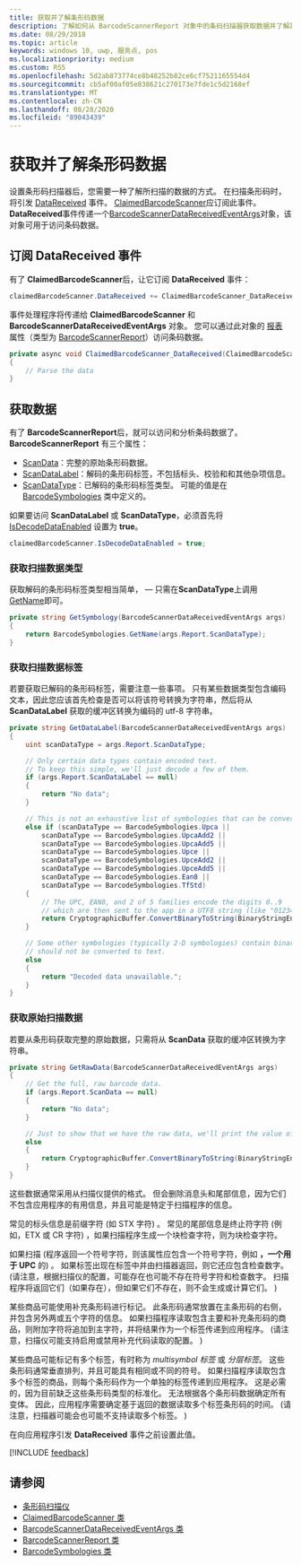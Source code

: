 ```yaml
---
title: 获取并了解条形码数据
description: 了解如何从 BarcodeScannerReport 对象中的条码扫描器获取数据并了解其格式和内容。
ms.date: 08/29/2018
ms.topic: article
keywords: windows 10, uwp, 服务点, pos
ms.localizationpriority: medium
ms.custom: RS5
ms.openlocfilehash: 5d2ab873774ce8b48252b82ce6cf7521165554d4
ms.sourcegitcommit: cb5af00af05e838621c270173e7fde1c5d2168ef
ms.translationtype: MT
ms.contentlocale: zh-CN
ms.lasthandoff: 08/28/2020
ms.locfileid: "89043439"
---
```

# <a name="obtain-and-understand-barcode-data"></a>获取并了解条形码数据

设置条形码扫描器后，您需要一种了解所扫描的数据的方式。 在扫描条形码时，将引发 [DataReceived](https://docs.microsoft.com/uwp/api/windows.devices.pointofservice.claimedbarcodescanner.datareceived) 事件。 [ClaimedBarcodeScanner](https://docs.microsoft.com/uwp/api/windows.devices.pointofservice.claimedbarcodescanner)应订阅此事件。 **DataReceived**事件传递一个[BarcodeScannerDataReceivedEventArgs](https://docs.microsoft.com/uwp/api/windows.devices.pointofservice.barcodescannerdatareceivedeventargs)对象，该对象可用于访问条码数据。

## <a name="subscribe-to-the-datareceived-event"></a>订阅 DataReceived 事件

有了 **ClaimedBarcodeScanner**后，让它订阅 **DataReceived** 事件：

```cs
claimedBarcodeScanner.DataReceived += ClaimedBarcodeScanner_DataReceived;
```

事件处理程序将传递给 **ClaimedBarcodeScanner** 和 **BarcodeScannerDataReceivedEventArgs** 对象。 您可以通过此对象的 [报表](https://docs.microsoft.com/uwp/api/windows.devices.pointofservice.barcodescannerdatareceivedeventargs.report#Windows_Devices_PointOfService_BarcodeScannerDataReceivedEventArgs_Report) 属性（类型为 [BarcodeScannerReport](https://docs.microsoft.com/uwp/api/windows.devices.pointofservice.barcodescannerreport)）访问条码数据。

```cs
private async void ClaimedBarcodeScanner_DataReceived(ClaimedBarcodeScanner sender, BarcodeScannerDataReceivedEventArgs args)
{
    // Parse the data
}
```

## <a name="get-the-data"></a>获取数据

有了 **BarcodeScannerReport**后，就可以访问和分析条码数据了。 **BarcodeScannerReport** 有三个属性：

* [ScanData](https://docs.microsoft.com/uwp/api/windows.devices.pointofservice.barcodescannerreport.scandata)：完整的原始条形码数据。
* [ScanDataLabel](https://docs.microsoft.com/uwp/api/windows.devices.pointofservice.barcodescannerreport.scandatalabel)：解码的条形码标签，不包括标头、校验和和其他杂项信息。
* [ScanDataType](https://docs.microsoft.com/uwp/api/windows.devices.pointofservice.barcodescannerreport.scandatatype)：已解码的条形码标签类型。 可能的值是在 [BarcodeSymbologies](https://docs.microsoft.com/uwp/api/windows.devices.pointofservice.barcodesymbologies) 类中定义的。

如果要访问 **ScanDataLabel** 或 **ScanDataType**，必须首先将 [IsDecodeDataEnabled](https://docs.microsoft.com/uwp/api/windows.devices.pointofservice.claimedbarcodescanner.isdecodedataenabled#Windows_Devices_PointOfService_ClaimedBarcodeScanner_IsDecodeDataEnabled) 设置为 **true**。

```cs
claimedBarcodeScanner.IsDecodeDataEnabled = true;
```

### <a name="get-the-scan-data-type"></a>获取扫描数据类型

获取解码的条形码标签类型相当简单， &mdash; 只需在**ScanDataType**上调用[GetName](https://docs.microsoft.com/uwp/api/windows.devices.pointofservice.barcodesymbologies.getname)即可。

```cs
private string GetSymbology(BarcodeScannerDataReceivedEventArgs args)
{
    return BarcodeSymbologies.GetName(args.Report.ScanDataType);
}
```

### <a name="get-the-scan-data-label"></a>获取扫描数据标签

若要获取已解码的条形码标签，需要注意一些事项。 只有某些数据类型包含编码文本，因此您应该首先检查是否可以将该符号转换为字符串，然后将从 **ScanDataLabel** 获取的缓冲区转换为编码的 utf-8 字符串。

```cs
private string GetDataLabel(BarcodeScannerDataReceivedEventArgs args)
{
    uint scanDataType = args.Report.ScanDataType;

    // Only certain data types contain encoded text.
    // To keep this simple, we'll just decode a few of them.
    if (args.Report.ScanDataLabel == null)
    {
        return "No data";
    }

    // This is not an exhaustive list of symbologies that can be converted to a string.
    else if (scanDataType == BarcodeSymbologies.Upca ||
        scanDataType == BarcodeSymbologies.UpcaAdd2 ||
        scanDataType == BarcodeSymbologies.UpcaAdd5 ||
        scanDataType == BarcodeSymbologies.Upce ||
        scanDataType == BarcodeSymbologies.UpceAdd2 ||
        scanDataType == BarcodeSymbologies.UpceAdd5 ||
        scanDataType == BarcodeSymbologies.Ean8 ||
        scanDataType == BarcodeSymbologies.TfStd)
    {
        // The UPC, EAN8, and 2 of 5 families encode the digits 0..9
        // which are then sent to the app in a UTF8 string (like "01234").
        return CryptographicBuffer.ConvertBinaryToString(BinaryStringEncoding.Utf8, args.Report.ScanDataLabel);
    }

    // Some other symbologies (typically 2-D symbologies) contain binary data that
    // should not be converted to text.
    else
    {
        return "Decoded data unavailable.";
    }
}
```

### <a name="get-the-raw-scan-data"></a>获取原始扫描数据

若要从条形码获取完整的原始数据，只需将从 **ScanData** 获取的缓冲区转换为字符串。

```cs
private string GetRawData(BarcodeScannerDataReceivedEventArgs args)
{
    // Get the full, raw barcode data.
    if (args.Report.ScanData == null)
    {
        return "No data";
    }

    // Just to show that we have the raw data, we'll print the value of the bytes.
    else
    {
        return CryptographicBuffer.ConvertBinaryToString(BinaryStringEncoding.Utf8, args.Report.ScanData);
    }
}
```

这些数据通常采用从扫描仪提供的格式。 但会删除消息头和尾部信息，因为它们不包含应用程序的有用信息，并且可能是特定于扫描程序的信息。

常见的标头信息是前缀字符 (如 STX 字符) 。 常见的尾部信息是终止符字符 (例如，ETX 或 CR 字符) ，如果扫描程序生成一个块检查字符，则为块检查字符。

如果扫描 (程序返回一个符号字符，则该属性应包含一个符号字符，例如 **，一个用于 UPC** 的) 。 如果标签出现在标签中并由扫描器返回，则它还应包含检查数字。  (请注意，根据扫描仪的配置，可能存在也可能不存在符号字符和检查数字。 扫描程序将返回它们（如果存在），但如果它们不存在，则不会生成或计算它们。 ) 

某些商品可能使用补充条形码进行标记。 此条形码通常放置在主条形码的右侧，并包含另外两或五个字符的信息。 如果扫描程序读取包含主要和补充条形码的商品，则附加字符将追加到主字符，并将结果作为一个标签传递到应用程序。  (请注意，扫描仪可能支持启用或禁用补充代码读取的配置。 ) 

某些商品可能标记有多个标签，有时称为 *multisymbol 标签* 或 *分层标签*。 这些条形码通常垂直排列，并且可能具有相同或不同的符号。 如果扫描程序读取包含多个标签的商品，则每个条形码作为一个单独的标签传递到应用程序。 这是必需的，因为目前缺乏这些条形码类型的标准化。 无法根据各个条形码数据确定所有变体。 因此，应用程序需要确定基于返回的数据读取多个标签条形码的时间。  (请注意，扫描器可能会也可能不支持读取多个标签。 ) 

在向应用程序引发 **DataReceived** 事件之前设置此值。

[!INCLUDE [feedback](./includes/pos-feedback.md)]

## <a name="see-also"></a>请参阅
* [条形码扫描仪](pos-barcodescanner.md)
* [ClaimedBarcodeScanner 类](https://docs.microsoft.com/uwp/api/windows.devices.pointofservice.barcodesymbologies.getname)
* [BarcodeScannerDataReceivedEventArgs 类](https://docs.microsoft.com/uwp/api/windows.devices.pointofservice.barcodescannerdatareceivedeventargs)
* [BarcodeScannerReport 类](https://docs.microsoft.com/uwp/api/windows.devices.pointofservice.barcodescannerreport)
* [BarcodeSymbologies 类](https://docs.microsoft.com/uwp/api/windows.devices.pointofservice.barcodesymbologies)
